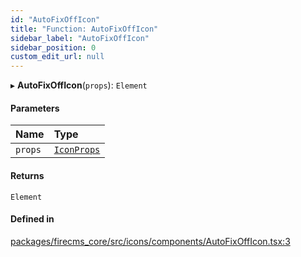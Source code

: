 ```yaml
---
id: "AutoFixOffIcon"
title: "Function: AutoFixOffIcon"
sidebar_label: "AutoFixOffIcon"
sidebar_position: 0
custom_edit_url: null
---
```


▸ **AutoFixOffIcon**(`props`): `Element`

#### Parameters

| Name | Type |
| :------ | :------ |
| `props` | [`IconProps`](../types/IconProps.md) |

#### Returns

`Element`

#### Defined in

[packages/firecms_core/src/icons/components/AutoFixOffIcon.tsx:3](https://github.com/FireCMSco/firecms/blob/d45f3739/packages/firecms_core/src/icons/components/AutoFixOffIcon.tsx#L3)
